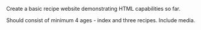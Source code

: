 Create a basic recipe website demonstrating HTML capabilities so far. 

Should consist of minimum 4 ages - index and three recipes. Include media. 
